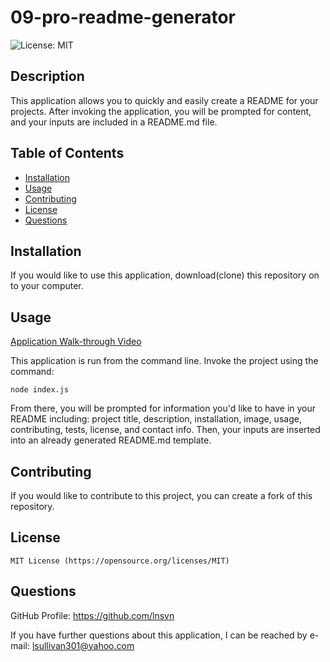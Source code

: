 # 09-pro-readme-generator

  ![License: MIT](https://img.shields.io/badge/License-MIT-yellow.svg)

  ## Description

  This application allows you to quickly and easily create a README for your projects. After invoking the application, you will be prompted for content, and your inputs are included in a README.md file.

  ## Table of Contents

  - [Installation](#installation)
  - [Usage](#usage)
  - [Contributing](#contributing)
  - [License](#license)
  - [Questions](#questions)

  ## Installation

  If you would like to use this application, download(clone) this repository on to your computer. 

  ## Usage

  [Application Walk-through Video](https://drive.google.com/file/d/1MUezYX4nhz7xWhX7kUrchyND6E8-Q4_E/view)

  This application is run from the command line. Invoke the project using the command: 

    node index.js

  From there, you will be prompted for information you'd like to have in your README including: project title, description, installation, image, usage, contributing, tests, license, and contact info. Then, your inputs are inserted into an already generated README.md template.

  ## Contributing

  If you would like to contribute to this project, you can create a fork of this repository.

  ## License
    
    MIT License (https://opensource.org/licenses/MIT)
     

  ## Questions

  GitHub Profile: https://github.com/lnsvn

  If you have further questions about this application, I can be reached by e-mail: lsullivan301@yahoo.com

